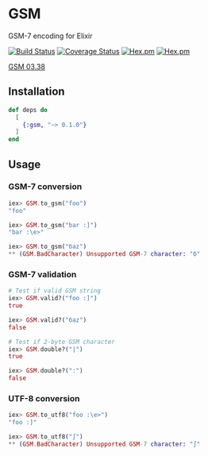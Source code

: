 # GSM

GSM-7 encoding for Elixir

[![Build Status](https://travis-ci.org/l1h3r/gsm.svg?branch=master)](https://travis-ci.org/l1h3r/gsm)
[![Coverage Status](https://coveralls.io/repos/github/l1h3r/gsm/badge.svg?branch=master)](https://coveralls.io/github/l1h3r/gsm?branch=master)
[![Hex.pm](https://img.shields.io/hexpm/v/gsm.svg?style=flat-square)](https://hex.pm/packages/gsm)
[![Hex.pm](https://img.shields.io/hexpm/dt/gsm.svg?style=flat-square)](https://hex.pm/packages/gsm)

[GSM 03.38](https://en.wikipedia.org/wiki/GSM_03.38)

## Installation

```elixir
def deps do
  [
    {:gsm, "~> 0.1.0"}
  ]
end
```

## Usage

### GSM-7 conversion

```elixir
iex> GSM.to_gsm("foo")
"foo"

iex> GSM.to_gsm("bar :]")
"bar :\e>"

iex> GSM.to_gsm("баz")
** (GSM.BadCharacter) Unsupported GSM-7 character: "б"
```

### GSM-7 validation

```elixir
# Test if valid GSM string
iex> GSM.valid?("foo :]")
true

iex> GSM.valid?("баz")
false

# Test if 2-byte GSM character
iex> GSM.double?("|")
true

iex> GSM.double?(":")
false
```

### UTF-8 conversion

```elixir
iex> GSM.to_utf8("foo :\e>")
"foo :]"

iex> GSM.to_utf8("∫")
** (GSM.BadCharacter) Unsupported GSM-7 character: "∫"
```
